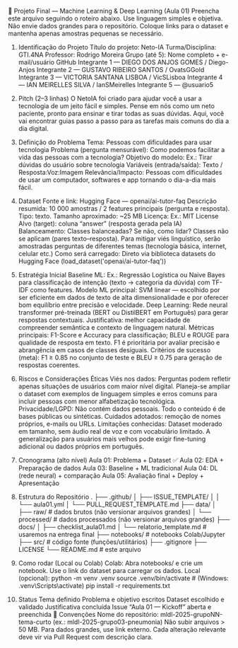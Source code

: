 🚀 Projeto Final — Machine Learning & Deep Learning (Aula 01)
Preencha este arquivo seguindo o roteiro abaixo. Use linguagem simples e objetiva. Não envie dados grandes para o repositório. Coloque links para o dataset e mantenha apenas amostras pequenas se necessário.

1) Identificação do Projeto
Título do projeto: Neto-IA
Turma/Disciplina: GTI.4NA
Professor: Rodrigo Moreira
Grupo (até 5): Nome completo + e-mail/usuário GitHub
Integrante 1 — DIEGO DOS ANJOS GOMES / Diego-Anjos
Integrante 2 — GUSTAVO RIBEIRO SANTOS / OvatsGGold
Integrante 3 — VICTORIA SANTANA LISBOA / VicSLisboa
Integrante 4 — IAN MEIRELLES SILVA / IanSMeirelles
Integrante 5 — @usuario5
2) Pitch (2–3 linhas)
O NetoIA foi criado para ajudar você a usar a tecnologia de um jeito fácil e simples. Pense em nós como um neto paciente, pronto para ensinar e tirar todas as suas dúvidas. Aqui, você vai encontrar guias passo a passo para as tarefas mais comuns do dia a dia digital.

3) Definição do Problema
Tema: Pessoas com dificuldades para usar tecnologia
Problema (pergunta mensurável): Como podemos facilitar a vida das pessoas com a tecnologia?
Objetivo do modelo: Ex.: Tirar dúvidas do usuário sobre tecnologia
Variáveis (entrada/saída): Texto / Resposta:Voz:Imagem
Relevância/Impacto: Pessoas com díficuldades de usar um computador, softwares e app tornando o dia-a-dia mais fácil.
4) Dataset
Fonte e link: Hugging Face — openai/ai-tutor-faq
Descrição resumida: 10 000 amostras / 2 features principais (pergunta e resposta). Tipo: texto.
Tamanho aproximado: ~25 MB
Licença: Ex.: MIT License
Alvo (target): coluna “answer” (resposta gerada pela IA)
Balanceamento: Classes balanceadas? Se não, como lidar? Classes não se aplicam (pares texto–resposta). Para mitigar viés linguístico, serão amostradas perguntas de diferentes temas (tecnologia básica, internet, celular etc.)
Como será carregado: Direto via biblioteca datasets do Hugging Face (load_dataset('openai/ai-tutor-faq'))
5) Estratégia Inicial
Baseline ML: Ex.: Regressão Logística ou Naive Bayes para classificação de intenção (texto → categoria da dúvida) com TF-IDF como features.
Modelo ML principal: SVM linear — escolhido por ser eficiente em dados de texto de alta dimensionalidade e por oferecer bom equilíbrio entre precisão e velocidade.
Deep Learning: Rede neural transformer pré-treinada (BERT ou DistilBERT em Português) para gerar respostas contextuais. Justificativa: melhor capacidade de compreender semântica e contexto de linguagem natural.
Métricas principais: F1-Score e Accuracy para classificação; BLEU e ROUGE para qualidade de resposta em texto. F1 é prioritária por avaliar precisão e abrangência em casos de classes desiguais.
Critérios de sucesso (meta): F1 ≥ 0.85 no conjunto de teste e BLEU ≥ 0.75 para geração de respostas coerentes.
6) Riscos e Considerações Éticas
Viés nos dados: Perguntas podem refletir apenas situações de usuários com maior nível digital. Planeja-se ampliar o dataset com exemplos de linguagem simples e erros comuns para incluir pessoas com menor alfabetização tecnológica.
Privacidade/LGPD: Não contém dados pessoais. Todo o conteúdo é de bases públicas ou sintéticas. Cuidados adotados: remoção de nomes próprios, e-mails ou URLs.
Limitações conhecidas: Dataset moderado em tamanho, sem áudio real de voz e com vocabulário limitado. A generalização para usuários mais velhos pode exigir fine-tuning adicional ou dados próprios em português.
7) Cronograma (alto nível)
Aula 01: Problema + Dataset ✅
Aula 02: EDA + Preparação de dados
Aula 03: Baseline + ML tradicional
Aula 04: DL (rede neural) + comparação
Aula 05: Avaliação final + Deploy + Apresentação
8) Estrutura do Repositório
.
├── .github/
│   ├── ISSUE_TEMPLATE/
│   │   └── aula01.yml
│   └── PULL_REQUEST_TEMPLATE.md
├── data/
│   ├── raw/            # dados brutos (não versionar arquivos grandes)
│   └── processed/      # dados processados (não versionar arquivos grandes)
├── docs/
│   ├── checklist_aula01.md
│   └── relatorio_template.md  # usaremos na entrega final
├── notebooks/          # notebooks Colab/Jupyter
├── src/                # código fonte (funções/utilitários)
├── .gitignore
├── LICENSE
└── README.md           # este arquivo
9) Como rodar (Local ou Colab)
Colab: Abra notebooks/ e crie um notebook. Use o link do dataset para carregar os dados.
Local (opcional):
python -m venv .venv
source .venv/bin/activate  # (Windows: .venv\Scripts\activate)
pip install -r requirements.txt
10) Status
 Tema definido
 Problema e objetivo escritos
 Dataset escolhido e validado
 Justificativa concluída
 Issue “Aula 01 — Kickoff” aberta e preenchida
📌 Convenções
Nome do repositório: mldl-2025-grupoNN-tema-curto (ex.: mldl-2025-grupo03-pneumonia)
Não subir arquivos > 50 MB. Para dados grandes, use link externo.
Cada alteração relevante deve vir via Pull Request com descrição clara.
